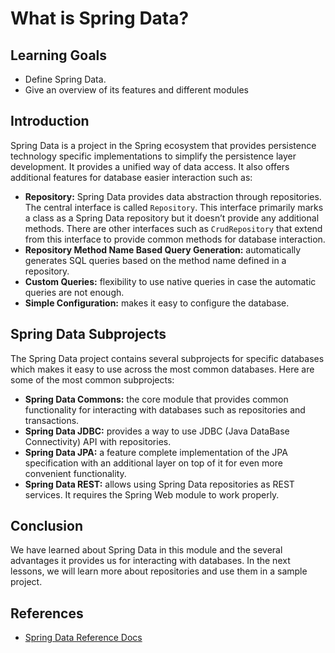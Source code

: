 # What is Spring Data?

## Learning Goals

- Define Spring Data.
- Give an overview of its features and different modules

## Introduction

Spring Data is a project in the Spring ecosystem that provides persistence
technology specific implementations to simplify the persistence layer
development. It provides a unified way of data access. It also offers additional
features for database easier interaction such as:

- **Repository:** Spring Data provides data abstraction through repositories.
  The central interface is called `Repository`. This interface primarily marks a
  class as a Spring Data repository but it doesn’t provide any additional
  methods. There are other interfaces such as `CrudRepository` that extend from
  this interface to provide common methods for database interaction.
- **Repository Method Name Based Query Generation:** automatically generates SQL
  queries based on the method name defined in a repository.
- **Custom Queries:** flexibility to use native queries in case the automatic
  queries are not enough.
- **Simple Configuration:** makes it easy to configure the database.

## Spring Data Subprojects

The Spring Data project contains several subprojects for specific databases
which makes it easy to use across the most common databases. Here are some of
the most common subprojects:

- **Spring Data Commons:** the core module that provides common functionality
  for interacting with databases such as repositories and transactions.
- **Spring Data JDBC:** provides a way to use JDBC (Java DataBase Connectivity)
  API with repositories.
- **Spring Data JPA:** a feature complete implementation of the JPA
  specification with an additional layer on top of it for even more convenient
  functionality.
- **Spring Data REST:** allows using Spring Data repositories as REST services.
  It requires the Spring Web module to work properly.

## Conclusion

We have learned about Spring Data in this module and the several advantages it
provides us for interacting with databases. In the next lessons, we will learn
more about repositories and use them in a sample project.

## References

- [Spring Data Reference Docs](https://docs.spring.io/spring-data/jpa/docs/current/reference/html/)
